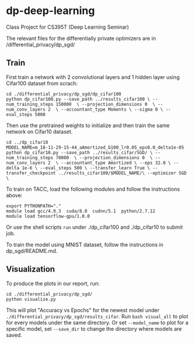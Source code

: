# dp-deep-learning
Class Project for CS395T (Deep Learning Seminar)

The relevant files for the differentially private optimizers are in /differential_privacy/dp_sgd/

## Train
First train a network with 2 convolutional layers and 1 hidden layer using Cifar100 dataset from scrach:

`cd ./differential_privacy/dp_sgd/dp_cifar100`  
`python dp_cifar100.py --save_path ../results_cifar100 \
                     --num_training_steps 150000  \
                     --projection_dimensions 0  \
                     --num_conv_layers 2  \
                     --accountant_type Moments \
                     --sigma 0 \
                     --eval_steps 5000`  
                     
Then use the pretrained weights to initialize and then train the same network on Cifar10 dataset.

`cd ../dp_cifar10`  
`MODEL_NAME=m_18-11-29-15-44_aAmortized_b100_lr0.05_eps0.0_delta1e-05`  
`python dp_cifar10.py --save_path ../results_cifar/SGD/ \
                     --num_training_steps 70000  \
                     --projection_dimensions 0  \
                     --num_conv_layers 2  \
                     --accountant_type Amortized \
                     --eps 32.0 \
                     --delta 1e-6 \
                     --eval_steps 500 \
                     --transfer_learn True \
                     --transfer_checkpoint ../results_cifar100/$MODEL_NAME/\
                     --optimizer SGD \`

To train on TACC, load the following modules and follow the instructions above:  

`export PYTHONPATH="."`  
`module load gcc/4.9.3  cuda/8.0  cudnn/5.1  python/2.7.12`  
`module load tensorflow-gpu/1.0.0 `  
       
Or use the shell scripts `run` under ./dp_cifar100 and ./dp_cifar10 to submit job.

To train the model using MNIST dataset, follow the instructions in dp_sgd/README.md.

## Visualization
To produce the plots in our report, run:

`cd ./differential_privacy/dp_sgd/`  
`python visualize.py`

This will plot "Accuracy vs Epochs" for the newest model under `./differential_privacy/dp_sgd/results_cifar`.
Run `bash visual_all` to plot for every models under the same directory.
Or set `--model_name` to plot for a specific model, set `--save_dir` to change the directory where models are saved.